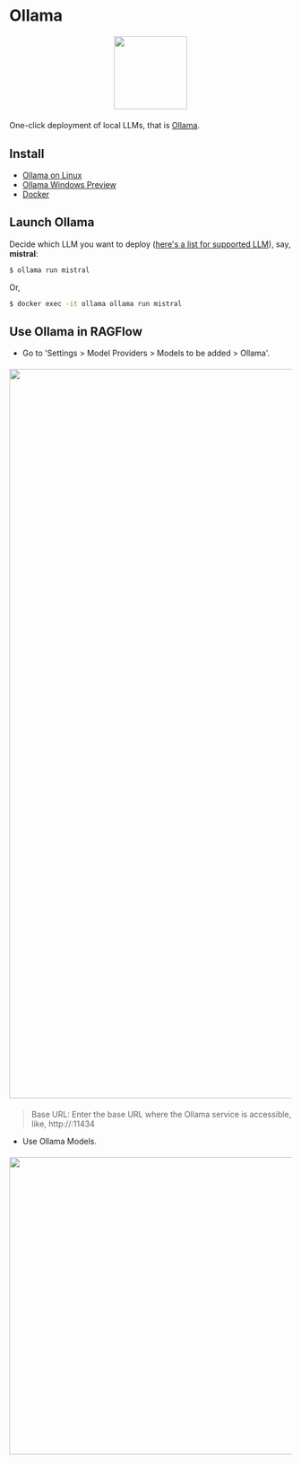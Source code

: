 # Ollama

<div align="center" style="margin-top:20px;margin-bottom:20px;">
<img src="https://github.com/infiniflow/ragflow/assets/12318111/2019e7ee-1e8a-412e-9349-11bbf702e549" width="130"/>
</div>

One-click deployment of local LLMs, that is [Ollama](https://github.com/ollama/ollama).

## Install

- [Ollama on Linux](https://github.com/ollama/ollama/blob/main/docs/linux.md)
- [Ollama Windows Preview](https://github.com/ollama/ollama/blob/main/docs/windows.md)
- [Docker](https://hub.docker.com/r/ollama/ollama)

## Launch Ollama

Decide which LLM you want to deploy ([here's a list for supported LLM](https://ollama.com/library)), say, **mistral**:
```bash
$ ollama run mistral
```
Or,
```bash
$ docker exec -it ollama ollama run mistral
```

## Use Ollama in RAGFlow

- Go to 'Settings > Model Providers > Models to be added > Ollama'.
    
<div align="center" style="margin-top:20px;margin-bottom:20px;">
<img src="https://github.com/infiniflow/ragflow/assets/12318111/a9df198a-226d-4f30-b8d7-829f00256d46" width="1300"/>
</div>

> Base URL: Enter the base URL where the Ollama service is accessible, like, http://<your-ollama-endpoint-domain>:11434

- Use Ollama Models.

<div align="center" style="margin-top:20px;margin-bottom:20px;">
<img src="https://github.com/infiniflow/ragflow/assets/12318111/60ff384e-5013-41ff-a573-9a543d237fd3" width="530"/>
</div>